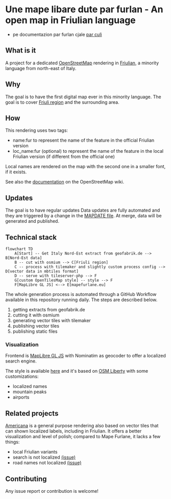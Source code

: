 # Une mape libare dute par furlan - An open map in Friulian language

* pe documentazion par furlan cjale [par culì](docs/informazions.md)

## What is it

A project for a dedicated [OpenStreetMap](https://www.openstreetmap.org) rendering in [Friulian](https://en.wikipedia.org/wiki/Friulian_language), a minority language from north-east of Italy.

## Why

The goal is to have the first digital map ever in this minority language. The goal is to cover [Friuli region](https://en.wikipedia.org/wiki/Friuli) and the surrounding area.

## How

This rendering uses two tags:
* name:fur to represent the name of the feature in the official Friulian version
* loc_name:fur (optional) to represent the name of the feature in the local Friulian version (if different from the official one)

Local names are rendered on the map with the second one in a smaller font, if it exists.

See also the [documentation](https://wiki.openstreetmap.org/wiki/Key:name:fur) on the OpenStreetMap wiki.

## Updates

The goal is to have regular updates Data updates are fully automated and they are triggered by a change in the [MAPDATE file](MAPDATE.txt). At merge, data will be generated and published.

## Technical stack

```mermaid
flowchart TD
    A[Start] -- Get Italy Nord-Est extract from geofabrik.de --> B[Nord-Est data]
    B -- cut with osmium --> C[Friuli region]
    C -- process with tilemaker and slightly custom process config --> D[vector data in mbtiles format]
    D -- serve with tileserver-php --> F
    G[custom OpenTilesMap style] -- style --> F
    F[MapLibre GL JS] <--> E[mapefurlane.eu]
```

The whole generation process is automated through a GitHub Workflow available in this repository running daily. The steps are described below.
1. getting extracts from geofabrik.de
2. cutting it with osmium
3. generating vector tiles with tilemaker
4. publishing vector tiles
5. publishing static files

### Visualization

Frontend is [MapLibre GL JS](https://maplibre.org/maplibre-gl-js-docs) with Nominatim as geocoder to offer a localized search engine.

The style is available [here](friul.json) and it's based on [OSM Liberty](https://maputnik.github.io/osm-liberty/) with some customizations:
* localized names
* mountain peaks
* airports

## Related projects

[Americana](https://zelonewolf.github.io/openstreetmap-americana/#map=8.65/46.1367/13.2534&language=fur) is a general purpose rendering also based on vector tiles that can shown localized labels, including in Friulian.
It offers a better visualization and level of polish; compared to Mape Furlane, it lacks a few things:
* local Friulian variants
* search is not localized [(issue)](https://github.com/ZeLonewolf/openstreetmap-americana/issues/862)
* road names not localized [(issue)](https://github.com/ZeLonewolf/openstreetmap-americana/issues/618)

## Contributing

Any issue report or contribution is welcome!
